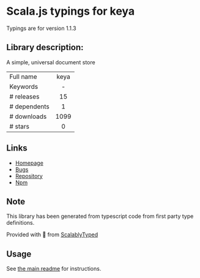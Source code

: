 
# Scala.js typings for keya

Typings are for version 1.1.3

## Library description:
A simple, universal document store

|                    |                 |
| ------------------ | :-------------: |
| Full name          | keya |
| Keywords           | - |
| # releases         | 15 |
| # dependents       | 1 |
| # downloads        | 1099 |
| # stars            | 0 |

## Links
- [Homepage](https://github.com/MayorMonty/keya#readme)
- [Bugs](https://github.com/MayorMonty/keya/issues)
- [Repository](https://github.com/MayorMonty/keya)
- [Npm](https://www.npmjs.com/package/keya)
    


## Note
This library has been generated from typescript code from first party type definitions.

Provided with :purple_heart: from [ScalablyTyped](https://github.com/oyvindberg/ScalablyTyped)

## Usage
See [the main readme](../../readme.md) for instructions.



